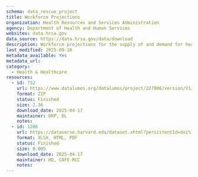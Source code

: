 ```yaml
---
schema: data_rescue_project 
title: Workforce Projections
organization: Health Resources and Services Administration
agency: Department of Health and Human Services
websites: data.hrsa.gov
data_source: https://data.hrsa.gov/data/download
description: Workforce projections for the supply of and demand for healthcare workers in the United States.
last_modified: 2025-09-18
metadata_available: Yes
metadata_url: 
category:
  - Health & Healthcare 
resources:
  - id: 752
    url: https://www.datalumos.org/datalumos/project/227006/version/V1/view
    format: ZIP
    status: Finished
    size: 2.36
    download_date: 2025-04-17
    maintainer: DRP, DL
    notes: 
  - id: 1286
    url: https://dataverse.harvard.edu/dataset.xhtml?persistentId=doi%3A10.7910%2FDVN%2FALFWCE
    format: XLSX, HTML, PDF
    status: Finished
    size: 0.005
    download_date: 2025-04-17
    maintainer: HD, CAFE-RCC
    notes: 
---
```

